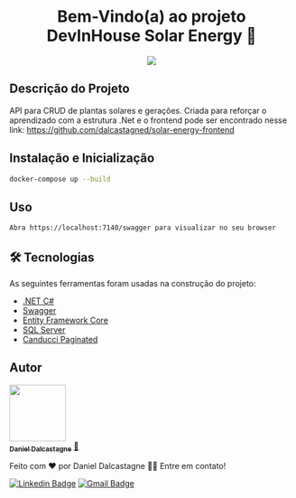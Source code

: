 <h1 align="center">Bem-Vindo(a) ao projeto DevInHouse Solar Energy 👋</h1>

<p align="center">
    <img src='https://github.com/dalcastagned/solar-energy-backend/blob/main/preview.gif'>
</p>

## Descrição do Projeto

<p align="left">API para CRUD de plantas solares e gerações. Criada para reforçar o aprendizado com a estrutura .Net e o frontend pode ser encontrado nesse link: <a href="https://github.com/dalcastagned/solar-energy-frontend">https://github.com/dalcastagned/solar-energy-frontend</a> 
</p>

## Instalação e Inicialização

```sh
docker-compose up --build
```

## Uso

```sh
Abra https://localhost:7140/swagger para visualizar no seu browser
```

## 🛠 Tecnologias

As seguintes ferramentas foram usadas na construção do projeto:

- [.NET C#](https://docs.microsoft.com/pt-br/dotnet/csharp/)
- [Swagger](https://swagger.io/)
- [Entity Framework Core](https://docs.microsoft.com/pt-br/ef/core/)
- [SQL Server](https://www.microsoft.com/pt-br/sql-server/sql-server-downloads)
- [Canducci Paginated](https://github.com/fulviocanducci/Canducci.Paginated)

## Autor

<a href="https://github.com/dalcastagned">
 <img src="https://avatars.githubusercontent.com/u/65626347?v=4" width="100px;"/>
 <br />
 <sub><b>Daniel Dalcastagne</b></sub></a> <a href="https://github.com/dalcastagned">🚀</a>

Feito com ❤️ por Daniel Dalcastagne 👋🏽 Entre em contato!

[![Linkedin Badge](https://img.shields.io/badge/-LINKEDIN-blue?style=flat-square&logo=Linkedin&logoColor=white&link=https://www.linkedin.com/in/daniel-dalcastagne-4baa00179/)](https://www.linkedin.com/in/daniel-dalcastagne-4baa00179/)
[![Gmail Badge](https://img.shields.io/badge/-EMAIL-c14438?style=flat-square&logo=Gmail&logoColor=white&link=mailto:contato@danieldalcastagne.com)](mailto:contato@danieldalcastagne.com)
